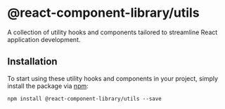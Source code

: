 # @react-component-library/utils

A collection of utility hooks and components tailored to streamline React application development.

## Installation

To start using these utility hooks and components in your project, simply install the package via [npm](https://github.com/npm/cli):

```
npm install @react-component-library/utils --save
```
<!-- 
Once installed, you can import the Datepicker component and integrate it into your React application as follows:

```js
import { useState } from "react";
import { useControlledState } from '../dist/hooks';

const App = () => {
  const [date, setDate] = useState(new Date());

  return (
    <DatePicker 
        value={date} 
        onChange={(date) => setDate(date)} 
    />
  );
};
```

With just a few lines of code, you can incorporate Datepicker into your application and start enabling date selection functionality for your users. -->



